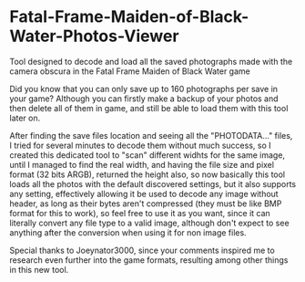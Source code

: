 # Fatal-Frame-Maiden-of-Black-Water-Photos-Viewer
Tool designed to decode and load all the saved photographs made with the camera obscura in the Fatal Frame Maiden of Black Water game

Did you know that you can only save up to 160 photographs per save in your game? Although you can firstly make a backup of your photos and then delete all of them in game, and still be able to load them with this tool later on.

After finding the save files location and seeing all the "PHOTODATA..." files, I tried for several minutes to decode them without much success, so I created this dedicated tool to "scan" different widhts for the same image, until I managed to find the real width, and having the file size and pixel format (32 bits ARGB), returned the height also, so now basically this tool loads all the photos with the default discovered settings, but it also supports any setting, effectively allowing it be used to decode any image without header, as long as their bytes aren't compressed (they must be like BMP format for this to work), so feel free to use it as you want, since it can literally convert any file type to a valid image, although don't expect to see anything after the conversion when using it for non image files.

Special thanks to Joeynator3000, since your comments inspired me to research even further into the game formats, resulting among other things in this new tool.
